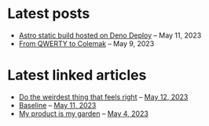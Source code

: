 # Latest posts

- [Astro static build hosted on Deno Deploy](https://appjeniksaan.nl/posts/astro-static-build-hosted-on-deno-deploy/)
  – May 11, 2023
- [From QWERTY to Colemak](https://appjeniksaan.nl/posts/colemak/)
  – May 9, 2023

# Latest linked articles

- [Do the weirdest thing that feels right](https://charliebecker.substack.com/p/do-the-weirdest-thing-that-feels)
  – [May 12, 2023](https://appjeniksaan.nl/linked/do-the-weirdest-thing-that-feels-right/)
- [Baseline](https://web.dev/baseline/)
  – [May 11, 2023](https://appjeniksaan.nl/linked/baseline/)
- [My product is my garden](https://herman.bearblog.dev/my-product-is-my-garden/)
  – [May 4, 2023](https://appjeniksaan.nl/linked/my-product-is-my-garden/)
